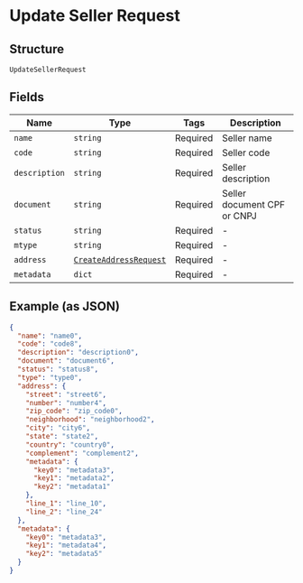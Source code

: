 
# Update Seller Request

## Structure

`UpdateSellerRequest`

## Fields

| Name | Type | Tags | Description |
|  --- | --- | --- | --- |
| `name` | `string` | Required | Seller name |
| `code` | `string` | Required | Seller code |
| `description` | `string` | Required | Seller description |
| `document` | `string` | Required | Seller document CPF or CNPJ |
| `status` | `string` | Required | - |
| `mtype` | `string` | Required | - |
| `address` | [`CreateAddressRequest`](/doc/models/create-address-request.md) | Required | - |
| `metadata` | `dict` | Required | - |

## Example (as JSON)

```json
{
  "name": "name0",
  "code": "code8",
  "description": "description0",
  "document": "document6",
  "status": "status8",
  "type": "type0",
  "address": {
    "street": "street6",
    "number": "number4",
    "zip_code": "zip_code0",
    "neighborhood": "neighborhood2",
    "city": "city6",
    "state": "state2",
    "country": "country0",
    "complement": "complement2",
    "metadata": {
      "key0": "metadata3",
      "key1": "metadata2",
      "key2": "metadata1"
    },
    "line_1": "line_10",
    "line_2": "line_24"
  },
  "metadata": {
    "key0": "metadata3",
    "key1": "metadata4",
    "key2": "metadata5"
  }
}
```


